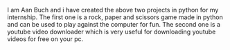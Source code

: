 I am Aan Buch and i have created the above two projects in python for my internship.
The first one is a rock, paper and scissors game made in python and can be used to play against the computer for fun.
The second one is a youtube video downloader which is very useful for downloading youtube videos for free on your pc.
